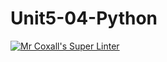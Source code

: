 # Unit5-04-Python
[![Mr Coxall's Super Linter](https://github.com/ICS3U-C-Programming-JackT/Unit5-04-Python/workflows/Mr%20Coxall's%20Super%20Linter/badge.svg)](https://github.com/ICS3U-C-Programming-JackT/Unit5-04-Python/actions/)
